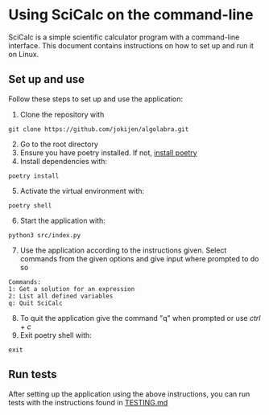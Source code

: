 # Using SciCalc on the command-line

SciCalc is a simple scientific calculator program with a command-line interface. This document contains instructions on how to set up and run it on Linux. 


## Set up and use

Follow these steps to set up and use the application: 

1. Clone the repository with
```
git clone https://github.com/jokijen/algolabra.git
```
2. Go to the root directory
3. Ensure you have poetry installed. If not, [install poetry](https://python-poetry.org/docs/) 
4. Install dependencies with:
```
poetry install
```
5. Activate the virtual environment with:
```
poetry shell
```
6. Start the application with:
```
python3 src/index.py
```
7. Use the application according to the instructions given. Select commands from the given options and give input where prompted to do so
```
Commands:
1: Get a solution for an expression
2: List all defined variables
q: Quit SciCalc
```
8. To quit the application give the command "q" when prompted or use *ctrl + c* 
9. Exit poetry shell with:
```
exit
```


## Run tests

After setting up the application using the above instructions, you can run tests with the instructions found in [TESTING.md](TESTING.md#running-the-tests)
